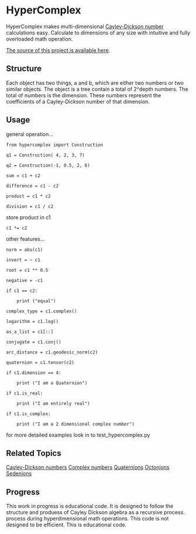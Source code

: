 # HyperComplex

HyperComplex makes multi-dimensional [Cayley-Dickson number][cayley_dickson] calculations easy.
Calculate to dimensions of any size with intuitive and fully overloaded math
operation.

[The source of this project is available here][src].

Structure
---------

Each object has two things, a and b, which are either two numbers or two
similar objects. The object is a tree contain a total of 2^depth numbers.
The total of numbers is the dimension. These numbers represent the coefficients
of a Cayley-Dickson number of that dimension.

Usage
-----

general operation...

    from hypercomplex import Construction

    q1 = Construction( 4, 2, 3, 7)

    q2 = Construction(-1, 0.5, 2, 6)

    sum = c1 + c2

    difference = c1 - c2

    product = c1 * c2

    division = c1 / c2

store product in c1

    c1 *= c2

other features...

    norm = abs(c1)

    invert = ~ c1

    root = c1 ** 0.5

    negative = -c1

    if c1 == c2:

        print ("equal")

    complex_type = c1.complex()

    logarithm = c1.log()

    as_a_list = c1[::]

    conjugate = c1.conj()

    arc_distance = c1.geodesic_norm(c2)

    quaternion = c1.tensor(c2)

    if c1.dimension == 4:

        print ("I am a Quaternion")

    if c1.is_real:

        print ("I am entirely real")

    if c1.is_complex:

        print ("I am a 2 dimensional complex number")

for more detailed examples look in to test_hypercomplex.py

Related Topics
--------------

[Cayley-Dickson numbers][cayley_dickson]
[Complex numbers][complex]
[Quaternions][quaternion]
[Octonions][octonion]
[Sedenions][sedenion]

Progress
--------

This work in progress is educational code. It is designed to follow the
structure and produess of Cayley Dickson algebra as a recursive process.
process during hyperdimensional math operations. This code is not designed 
to be efficient. This is educational code.

[src]: https://github.com/peawormsworth/PyHyperComplex
[cayley_dickson]: https://en.wikipedia.org/wiki/Cayley%E2%80%93Dickson_construction
[complex]: https://en.wikipedia.org/wiki/Complex_number
[quaternion]: https://en.wikipedia.org/wiki/Quaternion
[octonion]: https://en.wikipedia.org/wiki/Octonion
[sedenion]: https://en.wikipedia.org/wiki/Sedenion
